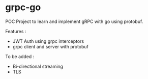 # grpc-go

POC Project to learn and implement gRPC with go using protobuf.

Features :

- JWT Auth using grpc interceptors
- grpc client and server with protobuf

To be added :

- Bi-directional streaming
- TLS 
